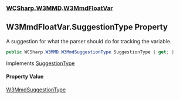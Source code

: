 ### [WCSharp.W3MMD](WCSharp.W3MMD.md 'WCSharp.W3MMD').[W3MmdFloatVar](WCSharp.W3MMD.W3MmdFloatVar.md 'WCSharp.W3MMD.W3MmdFloatVar')

## W3MmdFloatVar.SuggestionType Property

A suggestion for what the parser should do for tracking the variable.

```csharp
public WCSharp.W3MMD.W3MmdSuggestionType SuggestionType { get; }
```

Implements [SuggestionType](WCSharp.W3MMD.IW3MmdVar.SuggestionType.md 'WCSharp.W3MMD.IW3MmdVar.SuggestionType')

#### Property Value
[W3MmdSuggestionType](WCSharp.W3MMD.W3MmdSuggestionType.md 'WCSharp.W3MMD.W3MmdSuggestionType')